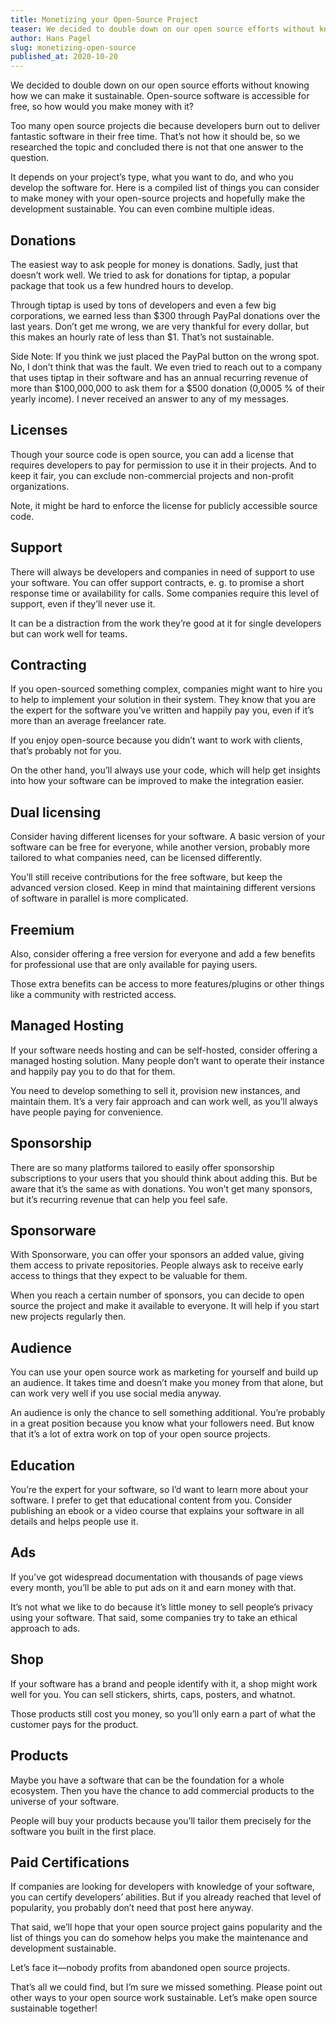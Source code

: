 ```yaml
---
title: Monetizing your Open-Source Project
teaser: We decided to double down on our open source efforts without knowing how we can make it sustainable. Open-source software is accessible for free, so how would you make money with it?
author: Hans Pagel
slug: monetizing-open-source
published_at: 2020-10-20
---
```


We decided to double down on our open source efforts without knowing how we can make it sustainable. Open-source software is accessible for free, so how would you make money with it?

Too many open source projects die because developers burn out to deliver fantastic software in their free time. That’s not how it should be, so we researched the topic and concluded there is not that one answer to the question.

It depends on your project’s type, what you want to do, and who you develop the software for. Here is a compiled list of things you can consider to make money with your open-source projects and hopefully make the development sustainable. You can even combine multiple ideas.

## Donations
The easiest way to ask people for money is donations. Sadly, just that doesn’t work well. We tried to ask for donations for tiptap, a popular package that took us a few hundred hours to develop.

Through tiptap is used by tons of developers and even a few big corporations, we earned less than $300 through PayPal donations over the last years. Don’t get me wrong, we are very thankful for every dollar, but this makes an hourly rate of less than $1. That’s not sustainable.

Side Note: If you think we just placed the PayPal button on the wrong spot. No, I don’t think that was the fault. We even tried to reach out to a company that uses tiptap in their software and has an annual recurring revenue of more than $100,000,000 to ask them for a $500 donation (0,0005 % of their yearly income). I never received an answer to any of my messages.

## Licenses
Though your source code is open source, you can add a license that requires developers to pay for permission to use it in their projects. And to keep it fair, you can exclude non-commercial projects and non-profit organizations.

Note, it might be hard to enforce the license for publicly accessible source code.

## Support
There will always be developers and companies in need of support to use your software. You can offer support contracts, e. g. to promise a short response time or availability for calls. Some companies require this level of support, even if they’ll never use it.

It can be a distraction from the work they’re good at it for single developers but can work well for teams.

## Contracting
If you open-sourced something complex, companies might want to hire you to help to implement your solution in their system. They know that you are the expert for the software you’ve written and happily pay you, even if it’s more than an average freelancer rate.

If you enjoy open-source because you didn’t want to work with clients, that’s probably not for you.

On the other hand, you’ll always use your code, which will help get insights into how your software can be improved to make the integration easier.

## Dual licensing
Consider having different licenses for your software. A basic version of your software can be free for everyone, while another version, probably more tailored to what companies need, can be licensed differently.

You’ll still receive contributions for the free software, but keep the advanced version closed. Keep in mind that maintaining different versions of software in parallel is more complicated.

## Freemium
Also, consider offering a free version for everyone and add a few benefits for professional use that are only available for paying users.

Those extra benefits can be access to more features/plugins or other things like a community with restricted access.

## Managed Hosting
If your software needs hosting and can be self-hosted, consider offering a managed hosting solution. Many people don’t want to operate their instance and happily pay you to do that for them.

You need to develop something to sell it, provision new instances, and maintain them. It’s a very fair approach and can work well, as you’ll always have people paying for convenience.

## Sponsorship
There are so many platforms tailored to easily offer sponsorship subscriptions to your users that you should think about adding this. But be aware that it’s the same as with donations. You won’t get many sponsors, but it’s recurring revenue that can help you feel safe.

## Sponsorware
With Sponsorware, you can offer your sponsors an added value, giving them access to private repositories. People always ask to receive early access to things that they expect to be valuable for them.

When you reach a certain number of sponsors, you can decide to open source the project and make it available to everyone. It will help if you start new projects regularly then.

## Audience
You can use your open source work as marketing for yourself and build up an audience. It takes time and doesn’t make you money from that alone, but can work very well if you use social media anyway.

An audience is only the chance to sell something additional. You’re probably in a great position because you know what your followers need. But know that it’s a lot of extra work on top of your open source projects.

## Education
You’re the expert for your software, so I’d want to learn more about your software. I prefer to get that educational content from you. Consider publishing an ebook or a video course that explains your software in all details and helps people use it.

## Ads
If you’ve got widespread documentation with thousands of page views every month, you’ll be able to put ads on it and earn money with that.

It’s not what we like to do because it’s little money to sell people’s privacy using your software. That said, some companies try to take an ethical approach to ads.

## Shop
If your software has a brand and people identify with it, a shop might work well for you. You can sell stickers, shirts, caps, posters, and whatnot.

Those products still cost you money, so you’ll only earn a part of what the customer pays for the product.

## Products
Maybe you have a software that can be the foundation for a whole ecosystem. Then you have the chance to add commercial products to the universe of your software.

People will buy your products because you’ll tailor them precisely for the software you built in the first place.

## Paid Certifications
If companies are looking for developers with knowledge of your software, you can certify developers’ abilities. But if you already reached that level of popularity, you probably don’t need that post here anyway.

That said, we’ll hope that your open source project gains popularity and the list of things you can do somehow helps you make the maintenance and development sustainable.

Let’s face it—nobody profits from abandoned open source projects.

That’s all we could find, but I’m sure we missed something. Please point out other ways to your open source work sustainable. Let’s make open source sustainable together!